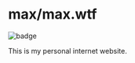 # max/max.wtf

![badge](https://action-badges.now.sh/max/max.wtf)

This is my personal internet website.
